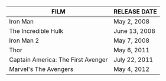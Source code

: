 FILM                               | RELEASE DATE  
-----------------------------------|----------------
Iron Man                           | May 2, 2008   
The Incredible Hulk                | June 13, 2008 
Iron Man 2                         | May 7, 2008   
Thor                               | May 6, 2011   
Captain America: The First Avenger | July 22, 2011 
Marvel's The Avengers              | May 4, 2012   